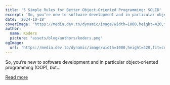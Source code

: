 ```yaml
---
title: '5 Simple Rules for Better Object-Oriented Programming: SOLID'
excerpt: 'So, you’re new to software development and in particular object-oriented programming (OOP), but...'
date: '2024-10-18'
coverImage: 'https://media.dev.to/dynamic/image/width=1000,height=420,fit=cover,gravity=auto,format=auto/https%3A%2F%2Fdev-to-uploads.s3.amazonaws.com%2Fuploads%2Farticles%2Fmor2797dc97n2po30zwd.png'
author:
  name: Koders
  picture: "assets/blog/authors/koders.png"
ogImage:
  url: 'https://media.dev.to/dynamic/image/width=1000,height=420,fit=cover,gravity=auto,format=auto/https%3A%2F%2Fdev-to-uploads.s3.amazonaws.com%2Fuploads%2Farticles%2Fmor2797dc97n2po30zwd.png'
---
```


So, you’re new to software development and in particular object-oriented programming (OOP), but...

[Read more](https://dev.to/mukhilpadmanabhan/5-simple-rules-for-better-5-simple-rules-for-better-object-oriented-programming-solid-3cko)
